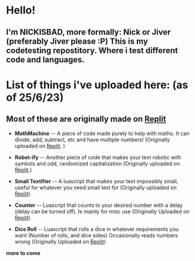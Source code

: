 # Hello!
 ## I'm NICKISBAD, more formally: Nick or Jiver (preferably Jiver please :P) This is my codetesting repostitory. Where i test different code and languages.

# List of things i've uploaded here: **(as of 25/6/23)**

## Most of these are originally made on [Replit](https://replit.com/~)

* **MathMachine** -- A piece of code made purely to help with maths. It can divide, add, subtract, etc and have multiple numbers! (Originally uploaded on [Replit](https://replit.com/@JiverNot/Math-Machine-20?v=1). )
 
+ **Robot-ify** -- Another piece of code that makes your text robotic with symbols and odd, randomized capitalization (Originally uploaded on [Replit](https://replit.com/@JiverNot/Robot-ify?v=1).)

- **Small Textifier** -- A luascript that makes your text impossibly small, useful for whatever you need small text for (Originally uploaded on [Replit](https://replit.com/@JiverNot/SmallTextifier?v=1))

- **Counter** -- Luascript that counts to your desired number with a delay (delay can be turned off). Is mainly for misc use (Originally Uploaded on [Replit](https://replit.com/@JiverNot/Counter?v=1))

- **Dice Roll** -- Luascript that rolls a dice in whatever requirements you want (Number of rolls, and dice sides) Occasionally reads numbers wrong (Originally Uploaded on [Replit](https://replit.com/@JiverNot/Nicks-Sub-Standard-Dice-Roll?v=1)) 

**more to come**
